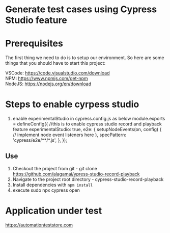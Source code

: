 # Generate test cases  using Cypress Studio feature 

# Prerequisites

The first thing we need to do is to setup our environment. So here are some things that you should have to start this project:

VSCode: https://code.visualstudio.com/download </br>
NPM: https://www.npmjs.com/get-npm </br>
NodeJS: https://nodejs.org/en/download

# Steps to enable cyrpess studio  
 1. enable experimentalStudio in cypress.config.js as below
	module.exports = defineConfig({
	//this is to enable cypress studio record and playback feature
	experimentalStudio: true,
	e2e: {
		setupNodeEvents(on, config) {
			// implement node event listeners here
		},
		specPattern: 'cypress/e2e/**/*.js',
	},
	});

## Use

1. Checkout the project from git - git clone https://github.com/alagamai/ypress-studio-record-playback
2. Navigate to the project root directory - cypress-studio-record-playback 
3. Install dependencies with `npm install` 
4. execute sudo npx cypress open 
    
# Application under test

https://automationteststore.com
